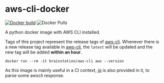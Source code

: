 # aws-cli-docker

[![Docker build](https://img.shields.io/docker/cloud/build/brainstation/aws-cli?label=build&logo=docker)](https://hub.docker.com/r/brainstation/aws-cli/builds)
![Docker Pulls](https://img.shields.io/docker/pulls/brainstation/aws-cli.svg?label=pulls&logo=docker)

A python docker image with AWS CLI installed.

Tags of this project represent the release tags of [aws-cli](https://github.com/aws/aws-cli). Whenever there is a new release tag available in [aws-cli](https://github.com/aws/aws-cli), the `latest` will be updated and the new tag will be added **within an hour**.

```shell
docker run --rm -it brainstation/aws-cli aws --version
```

As this image is mainly useful in a CI context, [jq](https://stedolan.github.io/jq/) is also provided in it, to parse some awscli response.
